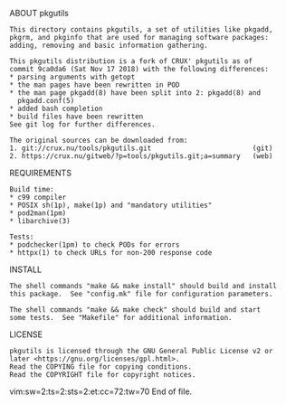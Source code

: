 ABOUT pkgutils

    This directory contains pkgutils, a set of utilities like pkgadd,
    pkgrm, and pkginfo that are used for managing software packages:
    adding, removing and basic information gathering.

    This pkgutils distribution is a fork of CRUX' pkgutils as of
    commit 9ca0da6 (Sat Nov 17 2018) with the following differences:
    * parsing arguments with getopt
    * the man pages have been rewritten in POD
    * the man page pkgadd(8) have been split into 2: pkgadd(8) and
      pkgadd.conf(5)
    * added bash completion
    * build files have been rewritten
    See git log for further differences.

    The original sources can be downloaded from:
    1. git://crux.nu/tools/pkgutils.git                         (git)
    2. https://crux.nu/gitweb/?p=tools/pkgutils.git;a=summary   (web)

REQUIREMENTS

    Build time:
    * c99 compiler
    * POSIX sh(1p), make(1p) and "mandatory utilities"
    * pod2man(1pm)
    * libarchive(3)

    Tests:
    * podchecker(1pm) to check PODs for errors
    * httpx(1) to check URLs for non-200 response code

INSTALL

    The shell commands "make && make install" should build and install
    this package.  See "config.mk" file for configuration parameters.

    The shell commands "make && make check" should build and start
    some tests.  See "Makefile" for additional information.

LICENSE

    pkgutils is licensed through the GNU General Public License v2 or
    later <https://gnu.org/licenses/gpl.html>.
    Read the COPYING file for copying conditions.
    Read the COPYRIGHT file for copyright notices.

vim:sw=2:ts=2:sts=2:et:cc=72:tw=70
End of file.
